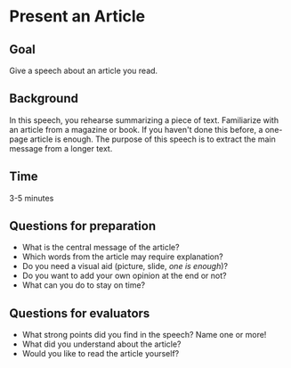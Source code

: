 
# Present an Article

## Goal

Give a speech about an article you read.

## Background

In this speech, you rehearse summarizing a piece of text. Familiarize with an article from a magazine or book. If you haven't done this before, a one-page article is enough. The purpose of this speech is to extract the main message from a longer text.


## Time

3-5 minutes

## Questions for preparation

* What is the central message of the article?
* Which words from the article may require explanation?
* Do you need a visual aid (picture, slide, *one is enough*)?
* Do you want to add your own opinion at the end or not?
* What can you do to stay on time?


## Questions for evaluators

* What strong points did you find in the speech? Name one or more!
* What did you understand about the article?
* Would you like to read the article yourself?

